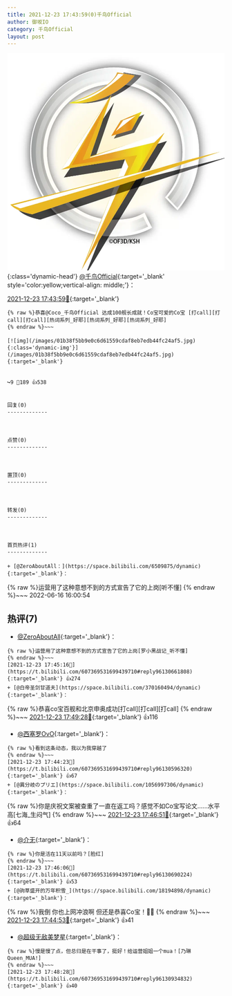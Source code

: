 ```yaml
---
title: 2021-12-23 17:43:59(0)千鸟Official
author: 御坂IO
category: 千鸟Official
layout: post
---
```


![img](/images/d7235309f85c0e1aec9d4ca9b6be983202228f8e.jpg){:class='dynamic-head'}
[@千鸟Official](https://space.bilibili.com/553771121/dynamic){:target='_blank' style='color:yellow;vertical-align: middle;'}：

[2021-12-23 17:43:59🔗](https://t.bilibili.com/607369531699439710){:target='_blank'}

~~~
{% raw %}恭喜@Coco_千鸟Official 达成100舰长成就！Co宝可爱的Co宝 [打call][打call][打call][热词系列_好耶][热词系列_好耶][热词系列_好耶]
{% endraw %}~~~

[![img](/images/01b38f5bb9e0c6d61559cdaf8eb7edb44fc24af5.jpg){:class='dynamic-img'}](/images/01b38f5bb9e0c6d61559cdaf8eb7edb44fc24af5.jpg){:target='_blank'}


↪️9 💬189 👍538


回复(0)
-------------



点赞(0)
-------------



置顶(0)
-------------



转发(0)
-------------



首页热评(1)
-------------

+ [@ZeroAboutAll：](https://space.bilibili.com/6509875/dynamic){:target='_blank'}：
~~~
{% raw %}运营用了这种意想不到的方式宣告了它的上岗[听不懂]
{% endraw %}~~~
2022-06-16 16:00:54


热评(7)
-------------

+ [@ZeroAboutAll](https://space.bilibili.com/6509875/dynamic){:target='_blank'}：
~~~
{% raw %}运营用了这种意想不到的方式宣告了它的上岗[罗小黑战记_听不懂]
{% endraw %}~~~
[2021-12-23 17:45:16🔗](https://t.bilibili.com/607369531699439710#reply96130661808){:target='_blank'} 👍274
+ [@白帝圣剑甘道夫](https://space.bilibili.com/370160494/dynamic){:target='_blank'}：
~~~
{% raw %}恭喜co宝百舰和北京申奥成功[打call][打call][打call]
{% endraw %}~~~
[2021-12-23 17:49:28🔗](https://t.bilibili.com/607369531699439710#reply96131082560){:target='_blank'} 👍116
+ [@西塞罗OvO](https://space.bilibili.com/33399549/dynamic){:target='_blank'}：
~~~
{% raw %}看到这条动态，我以为我穿越了
{% endraw %}~~~
[2021-12-23 17:44:23🔗](https://t.bilibili.com/607369531699439710#reply96130596320){:target='_blank'} 👍67
+ [@異分岐のプリエ](https://space.bilibili.com/1056997306/dynamic){:target='_blank'}：
~~~
{% raw %}你是庆祝文案被查重了一直在返工吗？感觉不如Co宝写论文……水平高[七海_生闷气]
{% endraw %}~~~
[2021-12-23 17:46:51🔗](https://t.bilibili.com/607369531699439710#reply96130716656){:target='_blank'} 👍64
+ [@介无](https://space.bilibili.com/12942189/dynamic){:target='_blank'}：
~~~
{% raw %}你是活在11天以前吗？[脸红]
{% endraw %}~~~
[2021-12-23 17:46:06🔗](https://t.bilibili.com/607369531699439710#reply96130690224){:target='_blank'} 👍53
+ [@驹草盛开的万年积雪_](https://space.bilibili.com/18194898/dynamic){:target='_blank'}：
~~~
{% raw %}我倒 你也上网冲浪啊
但还是恭喜Co宝！🥳🥳
{% endraw %}~~~
[2021-12-23 17:44:53🔗](https://t.bilibili.com/607369531699439710#reply96130648000){:target='_blank'} 👍41
+ [@超级无敌美梦星](https://space.bilibili.com/245939498/dynamic){:target='_blank'}：
~~~
{% raw %}慢是慢了点，但总归是在干事了，挺好！给运营姐姐一个mua！[乃琳Queen_MUA!]
{% endraw %}~~~
[2021-12-23 17:48:28🔗](https://t.bilibili.com/607369531699439710#reply96130934832){:target='_blank'} 👍40


